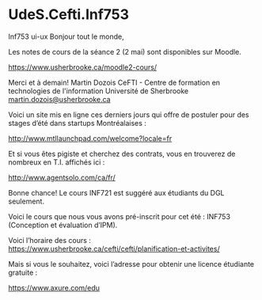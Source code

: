 # UdeS.Cefti.Inf753
Inf753 ui-ux
Bonjour tout le monde,

Les notes de cours de la séance 2 (2 mai) sont disponibles sur Moodle.

https://www.usherbrooke.ca/moodle2-cours/

Merci et à demain!
Martin Dozois
CeFTI - Centre de formation en technologies de l'information
Université de Sherbrooke
martin.dozois@usherbrooke.ca

Voici un site mis en ligne ces derniers jours qui offre de postuler pour des stages d’été dans startups Montréalaises : 

http://www.mtllaunchpad.com/welcome?locale=fr

Et si vous êtes pigiste et cherchez des contrats, vous en trouverez de nombreux en T.I. affichés ici :

http://www.agentsolo.com/ca/fr/

Bonne chance!
Le cours INF721 est suggéré aux étudiants du DGL seulement.
 
Voici le cours que nous vous avons pré-inscrit pour cet été : INF753 (Conception et évaluation d’IPM).
 
Voici l’horaire des cours : https://www.usherbrooke.ca/cefti/cefti/planification-et-activites/

Mais si vous le souhaitez, voici l’adresse pour obtenir une licence étudiante gratuite :

https://www.axure.com/edu
